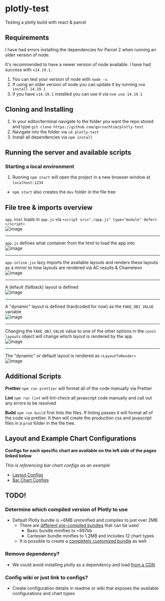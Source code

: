 # plotly-test

Testing a plotly build with react &amp; parcel

## Requirements

I have had errors installing the dependencies for Parcel 2 when running an older version of node.

It's recommended to have a newer version of node available. I have had success with `v14.19.1`.

1. You can test your version of node with `node -v`.
2. If using an older version of node you can update it by running `nvm install 14.19.1`
3. If you have `v14.19.1` installed you can use it via `nvm use 14.19.1`

## Cloning and Installing

1. In your editor/terminal navigate to the folder you want the repo stored and type `git clone https://github.com/gorsuchtim/plotly-test`
2. Navigate into the folder via `cd plotly-test`
3. Install all dependencies via `npm install`

## Running the server and available scripts

### Starting a local environment

1. Running `npm start` will open the project in a new browser window at `localhost:1234`

- `npm start` also creates the `dev` folder in the file tree

## File tree & imports overview

`app.html` loads in `app.js` via `<script src="./app.js" type="module" defer></script>`
<br>
![image](https://user-images.githubusercontent.com/9575252/179277657-e3999687-f79c-4168-9fd7-3bda3dc5475f.png)

---

`app.js` defines what container from the html to load the app into 
<br>
![image](https://user-images.githubusercontent.com/9575252/179277624-a4115e3f-e549-4f9d-b1e4-8e7d06ff0ec3.png)

---

`app-inline.jsx` lazy imports the available layouts and renders these layouts as a mirror to how layouts are rendered via AC results & Chameleon
<br>
![image](https://user-images.githubusercontent.com/9575252/179281182-6a9dac10-deeb-43fe-8503-f07603526c6d.png)

---

A default (fallback) layout is defined
<br>
![image](https://user-images.githubusercontent.com/9575252/179277775-f7fa8fd3-a72a-4cb9-8a4c-3988fab65a39.png)

---

A "dynamic" layout is defined (hardcoded for now) as the `FAKE_OBJ_VALUE` variable
<br>
![image](https://user-images.githubusercontent.com/9575252/179277822-b2f5dfb9-8970-4aa4-a0cc-e265ceeab960.png)

---

Changing the `FAKE_OBJ_VALUE` value to one of the other options in the `const layouts` object will change which layout is rendered by the app
<br>
![image](https://user-images.githubusercontent.com/9575252/179278258-99c54149-f732-4c33-87a7-8509127244de.png)

---

The "dynamic" or default layout is rendered as `<LayoutToRender>`
<br>
![image](https://user-images.githubusercontent.com/9575252/179278346-4b88acbb-ac83-46aa-a1b3-d9829f69015d.png)


## Additional Scripts

**Prettier**
`npm run prettier` will format all of the code manually via Prettier

**Lint**
`npm run lint` will lint-check all javascript code manually and call out any errors to be resolved

**Build**
`npm run build` first lints the files. If linting passes it will format all of the code via prettier. It then will create the production css and javascript files in a `prod` folder in the file tree.

## Layout and Example Chart Configurations

**Configs for each specific chart are available on the left side of the pages linked below**
<br>

_This is referencing bar chart configs as an example_

- [Layout Configs](https://plotly.com/javascript/reference/layout/#layout-margin)
- [Bar Chart Configs](https://plotly.com/javascript/reference/bar/)

## TODO!

### Determine which compiled version of Plotly to use

- Default Plotly bundle is ~6MB unminified and compiles to just over 2MB
  - There are [different pre-compiled bundles](https://github.com/plotly/plotly.js/blob/master/dist/README.md#partial-bundles) that can be used
    - Basic bundle minifies to ~997kb
    - Cartesian bundle minifies to 1.2MB and includes 12 chart types
  - It is possible to create a [completely customized bundle](https://github.com/plotly/plotly.js/blob/master/CUSTOM_BUNDLE.md) as well

### Remove dependency?
- We could avoid installing plotly as a dependency and load [from a CDN](https://github.com/plotly/plotly.js#use-the-plotlyjs-cdn-hosted-by-fastly)

### Config wiki or just link to configs?
- Create configuration details in readme or wiki that exposes the available configurations and chart types
